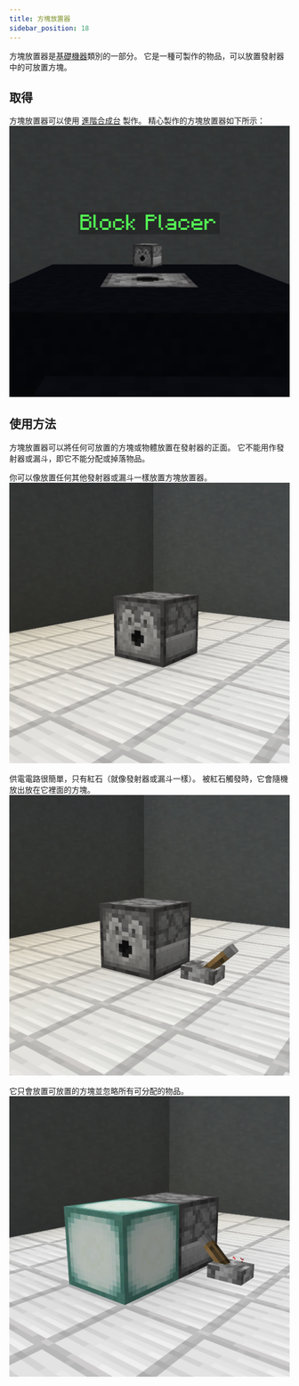 ```yaml
---
title: 方塊放置器
sidebar_position: 18
---
```


方塊放置器是[基礎機器](Basic-Machines.md)類別的一部分。 它是一種可製作的物品，可以放置發射器中的可放置方塊。

## 取得

方塊放置器可以使用 [進階合成台](Enhanced-Crafting-Table.md) 製作。 精心製作的方塊放置器如下所示： ![方塊放置器展示](https://raw.githubusercontent.com/Slimefun/Slimefun-Wiki/master/images/block-placer-showcase.png)

## 使用方法

方塊放置器可以將任何可放置的方塊或物體放置在發射器的正面。 它不能用作發射器或漏斗，即它不能分配或掉落物品。

你可以像放置任何其他發射器或漏斗一樣放置方塊放置器。 ![已放置的方塊放置器](https://raw.githubusercontent.com/Slimefun/Slimefun-Wiki/master/images/block-placer-placed.png)

供電電路很簡單，只有紅石（就像發射器或漏斗一樣）。 被紅石觸發時，它會隨機放出放在它裡面的方塊。 ![方塊放置器啟動](https://raw.githubusercontent.com/Slimefun/Slimefun-Wiki/master/images/block-placer-powering.png)

它只會放置可放置的方塊並忽略所有可分配的物品。 ![方塊放置器放置方塊](https://raw.githubusercontent.com/Slimefun/Slimefun-Wiki/master/images/block-placer-placing.png)
